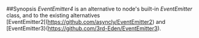 ##Synopsis
_EventEmitter4_ is an alternative to node's built-in _EventEmitter_ class, and to the existing alternatives [EventEmitter2[(https://github.com/asyncly/EventEmitter2) and [EventEmitter3}(https://github.com/3rd-Eden/EventEmitter3).

